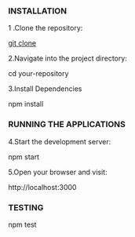 ### INSTALLATION
1 .Clone the repository:

[git clone ](https://github.com/gollasowjanya/Employee_directory.git)

2.Navigate into the project directory:

cd your-repository

3.Install Dependencies

npm install

### RUNNING THE APPLICATIONS
4.Start the development server:

npm start

5.Open your browser and visit:

http://localhost:3000

### TESTING

npm test
